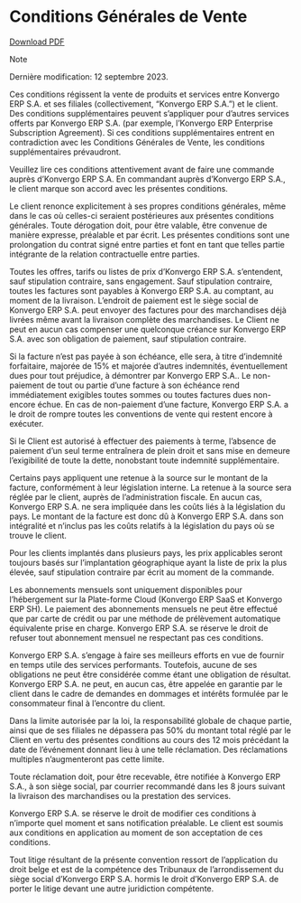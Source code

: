 # Conditions Générales de Vente

[Download PDF](https://www.odoo.com/documentation/16.0/terms_of_sale_fr.pdf)

<div class="alert alert-primary">
<p class="alert-title">
Note</p><p>Dernière modification: 12 septembre 2023.</p>
</div>

Ces conditions régissent la vente de produits et services entre Konvergo ERP S.A. et
ses filiales (collectivement, “Konvergo ERP S.A.”) et le client. Des conditions
supplémentaires peuvent s’appliquer pour d’autres services offerts par Konvergo ERP
S.A. (par exemple, l’Konvergo ERP Enterprise Subscription Agreement). Si ces
conditions supplémentaires entrent en contradiction avec les Conditions
Générales de Vente, les conditions supplémentaires prévaudront.

Veuillez lire ces conditions attentivement avant de faire une commande auprès
d’Konvergo ERP S.A. En commandant auprès d’Konvergo ERP S.A., le client marque son accord avec
les présentes conditions.

Le client renonce explicitement à ses propres conditions générales, même dans
le cas où celles-ci seraient postérieures aux présentes conditions générales.
Toute dérogation doit, pour être valable, être convenue de manière expresse,
préalable et par écrit. Les présentes conditions sont une prolongation du
contrat signé entre parties et font en tant que telles partie intégrante de la
relation contractuelle entre parties.

Toutes les offres, tarifs ou listes de prix d’Konvergo ERP S.A. s’entendent, sauf
stipulation contraire, sans engagement. Sauf stipulation contraire, toutes les
factures sont payables à Konvergo ERP S.A. au comptant, au moment de la livraison.
L’endroit de paiement est le siège social de Konvergo ERP S.A. peut envoyer des
factures pour des marchandises déjà livrées même avant la livraison complète
des marchandises. Le Client ne peut en aucun cas compenser une quelconque
créance sur Konvergo ERP S.A. avec son obligation de paiement, sauf stipulation
contraire.

Si la facture n’est pas payée à son échéance, elle sera, à titre d’indemnité
forfaitaire, majorée de 15% et majorée d’autres indemnités, éventuellement
dues pour tout préjudice, à démontrer par Konvergo ERP S.A.. Le non-paiement de tout
ou partie d’une facture à son échéance rend immédiatement exigibles toutes
sommes ou toutes factures dues non-encore échue. En cas de non-paiement d’une
facture, Konvergo ERP S.A. a le droit de rompre toutes les conventions de vente qui
restent encore à exécuter.

Si le Client est autorisé à effectuer des paiements à terme, l’absence de
paiement d’un seul terme entraînera de plein droit et sans mise en demeure
l’exigibilité de toute la dette, nonobstant toute indemnité supplémentaire.

Certains pays appliquent une retenue à la source sur le montant de la facture,
conformément à leur législation interne. La retenue à la source sera réglée
par le client, auprès de l’administration fiscale. En aucun cas, Konvergo ERP S.A. ne
sera impliquée dans les coûts liés à la législation du pays. Le montant de la
facture est donc dû à Konvergo ERP S.A. dans son intégralité et n’inclus pas les coûts
relatifs à la législation du pays où se trouve le client.

Pour les clients implantés dans plusieurs pays, les prix applicables seront
toujours basés sur l’implantation géographique ayant la liste de prix la plus
élevée, sauf stipulation contraire par écrit au moment de la commande.

Les abonnements mensuels sont uniquement disponibles pour l’hébergement sur la
Plate-forme Cloud (Konvergo ERP SaaS et Konvergo ERP SH). Le paiement des abonnements mensuels
ne peut être effectué que par carte de crédit ou par une méthode de
prélèvement automatique équivalente prise en charge. Konvergo ERP S.A. se réserve le
droit de refuser tout abonnement mensuel ne respectant pas ces conditions.

Konvergo ERP S.A. s’engage à faire ses meilleurs efforts en vue de fournir en temps
utile des services performants. Toutefois, aucune de ses obligations ne peut
être considérée comme étant une obligation de résultat. Konvergo ERP S.A. ne peut, en
aucun cas, être appelée en garantie par le client dans le cadre de demandes en
dommages et intérêts formulée par le consommateur final à l’encontre du
client.

Dans la limite autorisée par la loi, la responsabilité globale de chaque
partie, ainsi que de ses filiales ne dépassera pas 50% du montant total réglé
par le Client en vertu des présentes conditions au cours des 12 mois précédant
la date de l’événement donnant lieu à une telle réclamation. Des réclamations
multiples n’augmenteront pas cette limite.

Toute réclamation doit, pour être recevable, être notifiée à Konvergo ERP S.A., à son
siège social, par courrier recommandé dans les 8 jours suivant la livraison
des marchandises ou la prestation des services.

Konvergo ERP S.A. se réserve le droit de modifier ces conditions à n’importe quel
moment et sans notification préalable. Le client est soumis aux conditions en
application au moment de son acceptation de ces conditions.

Tout litige résultant de la présente convention ressort de l’application du
droit belge et est de la compétence des Tribunaux de l’arrondissement du siège
social d’Konvergo ERP S.A. hormis le droit d’Konvergo ERP S.A. de porter le litige devant une
autre juridiction compétente.

